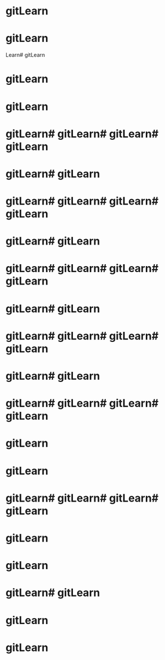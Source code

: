 # gitLearn
# gitLearn
Learn# gitLearn
# gitLearn
# gitLearn

# gitLearn# gitLearn# gitLearn# gitLearn
# gitLearn# gitLearn

# gitLearn# gitLearn# gitLearn# gitLearn
# gitLearn# gitLearn

# gitLearn# gitLearn# gitLearn# gitLearn
# gitLearn# gitLearn

# gitLearn# gitLearn# gitLearn# gitLearn
# gitLearn# gitLearn

# gitLearn# gitLearn# gitLearn# gitLearn
# gitLearn
# gitLearn

# gitLearn# gitLearn# gitLearn# gitLearn
# gitLearn
# gitLearn

# gitLearn# gitLearn
# gitLearn
# gitLearn

